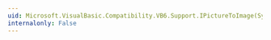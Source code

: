 ```yaml
---
uid: Microsoft.VisualBasic.Compatibility.VB6.Support.IPictureToImage(System.Object)
internalonly: False
---
```


